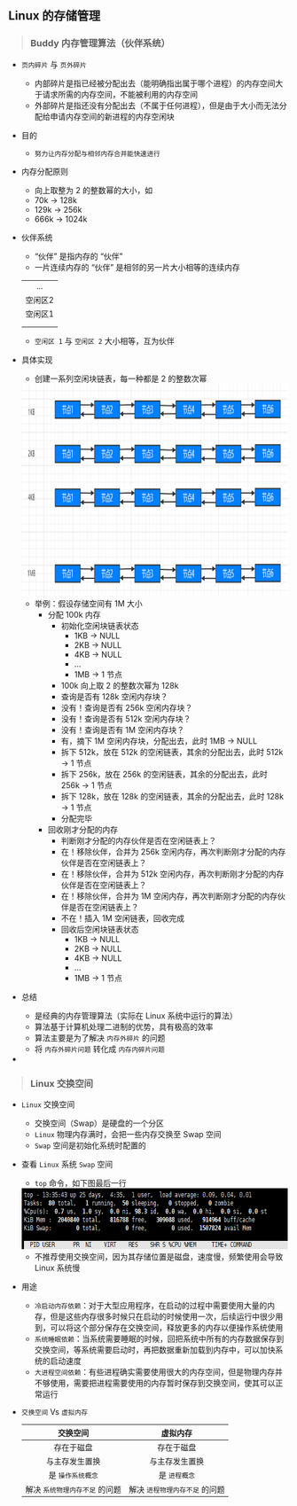 ## Linux 的存储管理

>### Buddy 内存管理算法（伙伴系统）
* `页内碎片` 与 `页外碎片`
    * 内部碎片是指已经被分配出去（能明确指出属于哪个进程）的内存空间大于请求所需的内存空间，不能被利用的内存空间
    * 外部碎片是指还没有分配出去（不属于任何进程），但是由于大小而无法分配给申请内存空间的新进程的内存空闲块
* 目的
    * `努力让内存分配与相邻内存合并能快速进行`
* 内存分配原则
    * 向上取整为 2 的整数幂的大小，如
    * 70k -> 128k
    * 129k -> 256k
    * 666k -> 1024k
* 伙伴系统
    * “伙伴” 是指内存的 “伙伴”
    * 一片连续内存的 “伙伴” 是相邻的另一片大小相等的连续内存
    
    |  |
    | :---: |
    | ... | 
    | 空闲区2 | 
    | 空闲区1 | 
    |  | 
    |  | 
    
    * `空闲区 1` 与 `空闲区 2` 大小相等，互为伙伴
* 具体实现
    * 创建一系列空闲块链表，每一种都是 2 的整数次幂
    
    <div align="center">
        <img src="img/buddy.png" height="383" alt="" />
    </div>
    
    * 举例：假设存储空间有 1M 大小
        * 分配 100k 内存 
            * 初始化空闲块链表状态
                * 1KB -> NULL
                * 2KB -> NULL
                * 4KB -> NULL
                * ...
                * 1MB -> 1 节点
            * 100k 向上取 2 的整数次幂为 128k
            * 查询是否有 128k 空闲内存块？
            * 没有！查询是否有 256k 空闲内存块？
            * 没有！查询是否有 512k 空闲内存块？
            * 没有！查询是否有 1M 空闲内存块？
            * 有，摘下 1M 空闲内存块，分配出去，此时 1MB -> NULL
            * 拆下 512k，放在 512k 的空闲链表，其余的分配出去，此时 512k -> 1 节点
            * 拆下 256k，放在 256k 的空闲链表，其余的分配出去，此时 256k -> 1 节点
            * 拆下 128k，放在 128k 的空闲链表，其余的分配出去，此时 128k -> 1 节点
            * 分配完毕
        * 回收刚才分配的内存
            * 判断刚才分配的内存伙伴是否在空闲链表上？
            * 在！移除伙伴，合并为 256k 空闲内存，再次判断刚才分配的内存伙伴是否在空闲链表上？
            * 在！移除伙伴，合并为 512k 空闲内存，再次判断刚才分配的内存伙伴是否在空闲链表上？
            * 在！移除伙伴，合并为 1M 空闲内存，再次判断刚才分配的内存伙伴是否在空闲链表上？
            * 不在！插入 1M 空闲链表，回收完成
            * 回收后空闲块链表状态
                * 1KB -> NULL
                * 2KB -> NULL
                * 4KB -> NULL
                * ...
                * 1MB -> 1 节点
* 总结
    * 是经典的内存管理算法（实际在 Linux 系统中运行的算法）
    * 算法基于计算机处理二进制的优势，具有极高的效率
    * 算法主要是为了解决 `内存外碎片` 的问题
    * 将 `内存外碎片问题` 转化成 `内存内碎片问题`
* 

>### Linux 交换空间
* `Linux` 交换空间
    * 交换空间（Swap）是硬盘的一个分区
    * `Linux` 物理内存满时，会把一些内存交换至 Swap 空间
    * `Swap` 空间是初始化系统时配置的
* 查看 `Linux` 系统 `Swap` 空间
    * `top` 命令，如下图最后一行
    
    <div align="center">
        <img src="img/swap.png" height="110" alt="" />
    </div>
    
    * 不推荐使用交换空间，因为其存储位置是磁盘，速度慢，频繁使用会导致 Linux 系统慢
* 用途
    * `冷启动内存依赖`：对于大型应用程序，在启动的过程中需要使用大量的内存，但是这些内存很多时候只在启动的时候使用一次，后续运行中很少用到，可以将这个部分保存在交换空间，释放更多的内存以便操作系统使用
    * `系统睡眠依赖`：当系统需要睡眠的时候，回把系统中所有的内存数据保存到交换空间，等系统需要启动时，再把数据重新加载到内存中，可以加快系统的启动速度
    * `大进程空间依赖`：有些进程确实需要使用很大的内存空间，但是物理内存并不够使用，需要把进程需要使用的内存暂时保存到交换空间，使其可以正常运行
* `交换空间` Vs `虚拟内存`

    | 交换空间 | 虚拟内存 |
    | :---: | :---: |
    | 存在于磁盘 |  存在于磁盘 | 
    | 与主存发生置换 | 与主存发生置换 | 
    | 是 `操作系统概念` | 是 `进程概念` | 
    | 解决 `系统物理内存不足` 的问题 | 解决 `进程物理内存不足` 的问题 | 
